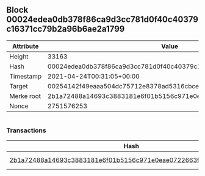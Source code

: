 ## Block 00024edea0db378f86ca9d3cc781d0f40c40379c16371cc79b2a96b6ae2a1799

Attribute | Value
--- | ---
Height | 33163
Hash | 00024edea0db378f86ca9d3cc781d0f40c40379c16371cc79b2a96b6ae2a1799
Timestamp | 2021-04-24T00:31:05+00:00
Target | 00254142f49eaaa504dc75712e8378ad5316cbcead634704b3734b6271167cc4
Merke root | 2b1a72488a14693c3883181e6f01b5156c971e0eae0722663f8ba83e6665280e
Nonce | 2751576253

```

```

### Transactions

Hash | Amount
--- | ---
[2b1a72488a14693c3883181e6f01b5156c971e0eae0722663f8ba83e6665280e](2b1a72488a14693c3883181e6f01b5156c971e0eae0722663f8ba83e6665280e.md) | 10.00000000 SKEPTI 

